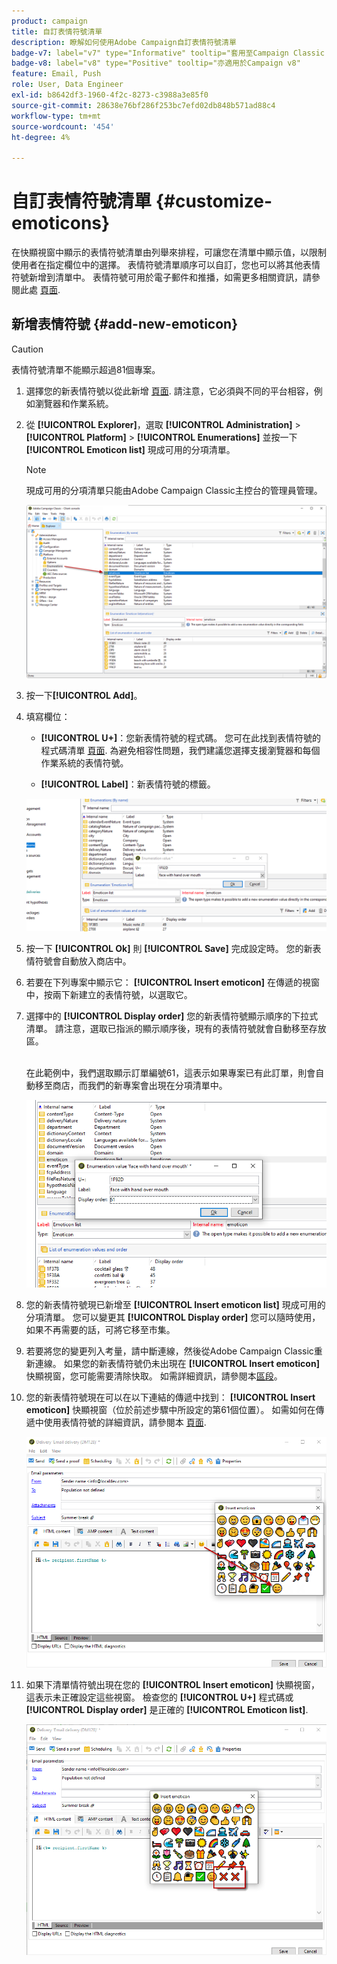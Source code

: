 ```yaml
---
product: campaign
title: 自訂表情符號清單
description: 瞭解如何使用Adobe Campaign自訂表情符號清單
badge-v7: label="v7" type="Informative" tooltip="套用至Campaign Classic v7"
badge-v8: label="v8" type="Positive" tooltip="亦適用於Campaign v8"
feature: Email, Push
role: User, Data Engineer
exl-id: b8642df3-1960-4f2c-8273-c3988a3e85f0
source-git-commit: 28638e76bf286f253bc7efd02db848b571ad88c4
workflow-type: tm+mt
source-wordcount: '454'
ht-degree: 4%

---
```


# 自訂表情符號清單 {#customize-emoticons}

在快顯視窗中顯示的表情符號清單由列舉來排程，可讓您在清單中顯示值，以限制使用者在指定欄位中的選擇。
表情符號清單順序可以自訂，您也可以將其他表情符號新增到清單中。
表情符號可用於電子郵件和推播，如需更多相關資訊，請參閱此處 [頁面](defining-the-email-content.md#inserting-emoticons).

## 新增表情符號 {#add-new-emoticon}

>[!CAUTION]
>
>表情符號清單不能顯示超過81個專案。

1. 選擇您的新表情符號以從此新增 [頁面](https://unicode.org/emoji/charts/full-emoji-list.html). 請注意，它必須與不同的平台相容，例如瀏覽器和作業系統。

1. 從 **[!UICONTROL Explorer]**，選取 **[!UICONTROL Administration]** > **[!UICONTROL Platform]** > **[!UICONTROL Enumerations]** 並按一下 **[!UICONTROL Emoticon list]** 現成可用的分項清單。

   >[!NOTE]
   >
   >現成可用的分項清單只能由Adobe Campaign Classic主控台的管理員管理。

   ![](assets/emoticon_1.png)

1. 按一下&#x200B;**[!UICONTROL Add]**。

1. 填寫欄位：

   * **[!UICONTROL U+]**：您新表情符號的程式碼。 您可在此找到表情符號的程式碼清單 [頁面](https://unicode.org/emoji/charts/full-emoji-list.html).
為避免相容性問題，我們建議您選擇支援瀏覽器和每個作業系統的表情符號。

   * **[!UICONTROL Label]**：新表情符號的標籤。

   ![](assets/emoticon_5.png)

1. 按一下 **[!UICONTROL Ok]** 則 **[!UICONTROL Save]** 完成設定時。
您的新表情符號會自動放入商店中。

1. 若要在下列專案中顯示它： **[!UICONTROL Insert emoticon]** 在傳遞的視窗中，按兩下新建立的表情符號，以選取它。

1. 選擇中的 **[!UICONTROL Display order]** 您的新表情符號顯示順序的下拉式清單。 請注意，選取已指派的顯示順序後，現有的表情符號就會自動移至存放區。

   <br>在此範例中，我們選取顯示訂單編號61，這表示如果專案已有此訂單，則會自動移至商店，而我們的新專案會出現在分項清單中。

   ![](assets/emoticon_2.png)

1. 您的新表情符號現已新增至 **[!UICONTROL Insert emoticon list]** 現成可用的分項清單。 您可以變更其 **[!UICONTROL Display order]** 您可以隨時使用，如果不再需要的話，可將它移至市集。

1. 若要將您的變更列入考量，請中斷連線，然後從Adobe Campaign Classic重新連線。 如果您的新表情符號仍未出現在 **[!UICONTROL Insert emoticon]** 快顯視窗，您可能需要清除快取。 如需詳細資訊，請參閱本[區段](../../platform/using/faq-campaign-config.md#perform-soft-cache-clear)。

1. 您的新表情符號現在可以在以下連結的傳遞中找到： **[!UICONTROL Insert emoticon]** 快顯視窗（位於前述步驟中所設定的第61個位置）。 如需如何在傳遞中使用表情符號的詳細資訊，請參閱本 [頁面](defining-the-email-content.md#inserting-emoticons).

   ![](assets/emoticon_4.png)

1. 如果下清單情符號出現在您的 **[!UICONTROL Insert emoticon]** 快顯視窗，這表示未正確設定這些視窗。 檢查您的 **[!UICONTROL U+]** 程式碼或 **[!UICONTROL Display order]** 是正確的 **[!UICONTROL Emoticon list]**.

   ![](assets/emoticon_6.png)
